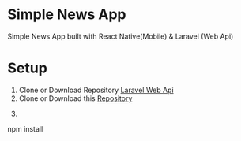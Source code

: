 # Simple News App
Simple News App built with React Native(Mobile) & Laravel (Web Api)

# Setup
1. Clone or Download Repository [Laravel Web Api](https://github.com/fariswidhi/news-web-api)
2. Clone or Download this [Repository](https://github.com/fariswidhi/news-react-native)
3. ```
npm install
```